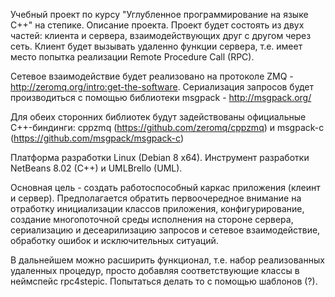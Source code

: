 Учебный проект по курсу "Углубленное программирование на языке С++" на степике.
Описание проекта.
Проект будет состоять из двух частей: клиента и сервера, взаимодействующих друг с другом через сеть. Клиент будет вызывать 
удаленно функции сервера, т.е. имеет место попытка реализации Remote Procedure Call (RPC).

Сетевое взаимодействие будет реализовано на протоколе ZMQ - http://zeromq.org/intro:get-the-software.
Сериализация запросов будет производиться с помощью библиотеки msgpack - http://msgpack.org/

Для обеих сторонних библиотек будут задействованы официальные С++-биндинги: cppzmq (https://github.com/zeromq/cppzmq) и 
msgpack-с (https://github.com/msgpack/msgpack-c)

Платформа разработки Linux (Debian 8 x64). Инструмент разработки NetBeans 8.02 (C++) и UMLBrello (UML).

Основная цель - создать работоспособный каркас приложения (клеинт и сервер). Предполагается обратить первоочередное внимание 
на отработку инициализации классов приложения, конфигурирование, создание многопоточной среды исполнения на стороне сервера,  
сериализацию и десеарилизацию запросов и сетевое взаимодействие, обработку ошибок и исключительных ситуаций. 

В дальнейшем можно расширить функционал, т.е. набор реализованных удаленных процедур, 
просто добавляя соответствующие классы в неймспейс rpc4stepic. Попытаться делать то с помощью шаблонов (?). 
